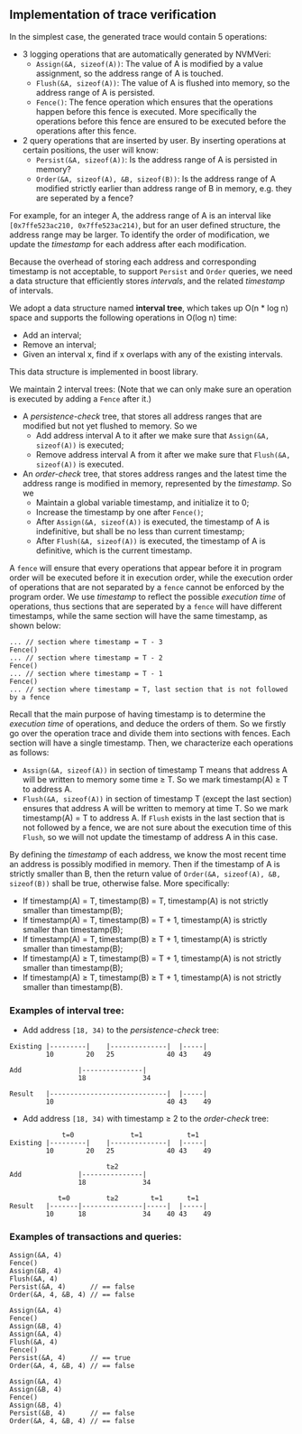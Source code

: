 ## Implementation of trace verification

In the simplest case, the generated trace would contain 5 operations:
* 3 logging operations that are automatically generated by NVMVeri:
	* `Assign(&A, sizeof(A))`: The value of A is modified by a value assignment, so the address range of A is touched.
	* `Flush(&A, sizeof(A))`:	The value of A is flushed into memory, so the address range of A is persisted.
	* `Fence()`: The fence operation which ensures that the operations happen before this fence is executed. More specifically the operations before this fence are ensured to be executed before the operations after this fence.
* 2 query operations that are inserted by user. By inserting operations at certain positions, the user will know:
	* `Persist(&A, sizeof(A))`: Is the address range of A is persisted in memory?
	* `Order(&A, sizeof(A), &B, sizeof(B))`: Is the address range of A modified strictly earlier than address range of B in memory, e.g. they are seperated by a fence?

For example, for an integer A, the address range of A is an interval like `[0x7ffe523ac210, 0x7ffe523ac214)`, but for an user defined structure, the address range may be larger. To identify the order of modification, we update the *timestamp* for each address after each modification.

Because the overhead of storing each address and corresponding timestamp is not acceptable, to support `Persist` and `Order` queries, we need a data structure that efficiently stores *intervals*, and the related *timestamp* of intervals.

We adopt a data structure named **interval tree**, which takes up O(n \* log n) space and supports the following operations in O(log n) time:
* Add an interval;
* Remove an interval;
* Given an interval x, find if x overlaps with any of the existing intervals.

This data structure is implemented in boost library.

We maintain 2 interval trees: (Note that we can only make sure an operation is executed by adding a `Fence` after it.)
* A *persistence-check* tree, that stores all address ranges that are modified but not yet flushed to memory. So we
	* Add address interval A to it after we make sure that `Assign(&A, sizeof(A))` is executed;
	* Remove address interval A from it after we make sure that `Flush(&A, sizeof(A))` is executed.
* An *order-check* tree, that stores address ranges and the latest time the address range is modified in memory, represented by the *timestamp*.
So we
	* Maintain a global variable timestamp, and initialize it to 0;
	* Increase the timestamp by one after `Fence()`;
	* After `Assign(&A, sizeof(A))` is executed, the timestamp of A is indefinitive, but shall be no less than current timestamp;
	* After `Flush(&A, sizeof(A))` is executed, the timestamp of A is definitive, which is the current timestamp.

A `fence` will ensure that every operations that appear before it in program order will be executed before it in execution order, while the execution order of operations that are not separated by a `fence` cannot be enforced by the program order. We use *timestamp* to reflect the possible *execution time* of operations, thus sections that are seperated by a `fence` will have different timestamps, while the same section will have the same timestamp, as shown below:
```
... // section where timestamp = T - 3
Fence()
... // section where timestamp = T - 2
Fence()
... // section where timestamp = T - 1
Fence()
... // section where timestamp = T, last section that is not followed by a fence
```

Recall that the main purpose of having timestamp is to determine the *execution time* of operations, and deduce the orders of them. So we firstly go over the operation trace and divide them into sections with fences. Each section will have a single timestamp. Then, we characterize each operations as follows:
* `Assign(&A, sizeof(A))` in section of timestamp T means that address A will be written to memory some time ≥ T. So we mark timestamp(A) ≥ T to address A.
* `Flush(&A, sizeof(A))` in section of timestamp T (except the last section) ensures that address A will be written to memory at time T. So we mark timestamp(A) = T to address A. If `Flush` exists in the last section that is not followed by a fence, we are not sure about the execution time of this `Flush`, so we will not update the timestamp of address A in this case.

By defining the *timestamp* of each address, we know the most recent time an address is possibly modified in memory. Then if the timestamp of A is strictly smaller than B, then the return value of `Order(&A, sizeof(A), &B, sizeof(B))` shall be true, otherwise false. More specifically:
* If timestamp(A) = T, timestamp(B) = T, timestamp(A) is not strictly smaller than timestamp(B);
* If timestamp(A) = T, timestamp(B) = T + 1, timestamp(A) is strictly smaller than timestamp(B);
* If timestamp(A) = T, timestamp(B) ≥ T + 1, timestamp(A) is strictly smaller than timestamp(B);
* If timestamp(A) ≥ T, timestamp(B) = T + 1, timestamp(A) is not strictly smaller than timestamp(B);
* If timestamp(A) ≥ T, timestamp(B) ≥ T + 1, timestamp(A) is not strictly smaller than timestamp(B).



### Examples of interval tree:
* Add address `[18, 34)` to the *persistence-check* tree:
```
Existing |---------|    |--------------|  |-----|
         10        20   25             40 43    49

Add              |---------------|
                 18              34

Result   |-----------------------------|  |-----|
         10                            40 43    49
```

* Add address `[18, 34)` with timestamp ≥ 2 to the *order-check* tree:
```
             t=0              t=1           t=1
Existing |---------|    |--------------|  |-----|
         10        20   25             40 43    49

                        t≥2
Add              |---------------|
                 18              34

            t=0         t≥2        t=1      t=1
Result   |-------|---------------|-----|  |-----|
         10      18              34    40 43    49
```
### Examples of transactions and queries:
```
Assign(&A, 4)
Fence()
Assign(&B, 4)
Flush(&A, 4)
Persist(&A, 4)		// == false
Order(&A, 4, &B, 4)	// == false
```
```
Assign(&A, 4)
Fence()
Assign(&B, 4)
Assign(&A, 4)
Flush(&A, 4)
Fence()
Persist(&A, 4)		// == true
Order(&A, 4, &B, 4)	// == false
```
```
Assign(&A, 4)
Assign(&B, 4)
Fence()
Assign(&B, 4)
Persist(&B, 4)		// == false
Order(&A, 4, &B, 4)	// == false
```
